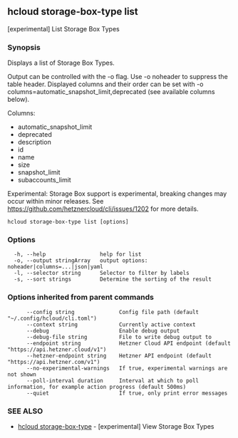 ## hcloud storage-box-type list

[experimental] List Storage Box Types

### Synopsis

Displays a list of Storage Box Types.

Output can be controlled with the -o flag. Use -o noheader to suppress the
table header. Displayed columns and their order can be set with
-o columns=automatic_snapshot_limit,deprecated (see available columns below).

Columns:
 - automatic_snapshot_limit
 - deprecated
 - description
 - id
 - name
 - size
 - snapshot_limit
 - subaccounts_limit

Experimental: Storage Box support is experimental, breaking changes may occur within minor releases.
See https://github.com/hetznercloud/cli/issues/1202 for more details.


```
hcloud storage-box-type list [options]
```

### Options

```
  -h, --help                 help for list
  -o, --output stringArray   output options: noheader|columns=...|json|yaml
  -l, --selector string      Selector to filter by labels
  -s, --sort strings         Determine the sorting of the result
```

### Options inherited from parent commands

```
      --config string              Config file path (default "~/.config/hcloud/cli.toml")
      --context string             Currently active context
      --debug                      Enable debug output
      --debug-file string          File to write debug output to
      --endpoint string            Hetzner Cloud API endpoint (default "https://api.hetzner.cloud/v1")
      --hetzner-endpoint string    Hetzner API endpoint (default "https://api.hetzner.com/v1")
      --no-experimental-warnings   If true, experimental warnings are not shown
      --poll-interval duration     Interval at which to poll information, for example action progress (default 500ms)
      --quiet                      If true, only print error messages
```

### SEE ALSO

* [hcloud storage-box-type](hcloud_storage-box-type.md)	 - [experimental] View Storage Box Types
